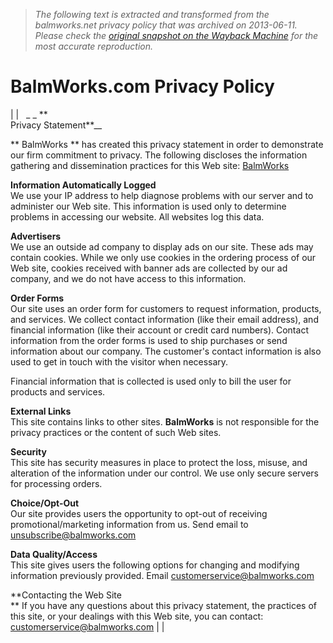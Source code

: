 > *The following text is extracted and transformed from the balmworks.net privacy policy that was archived on 2013-06-11. Please check the [original snapshot on the Wayback Machine](https://web.archive.org/web/20130611031211id_/http%3A//www.balmworks.com/policy.html) for the most accurate reproduction.*

# BalmWorks.com Privacy Policy

| |    _ _ **  
Privacy Statement**__

** BalmWorks  ** has created this privacy statement in order to demonstrate our firm commitment to privacy. The following discloses the information gathering and dissemination practices for this Web site: [BalmWorks ](http://www.balmworks.com/)

**Information Automatically Logged**  
We use your IP address to help diagnose problems with our server and to administer our Web site. This information is used only to determine problems in accessing our website. All websites log this data.

**Advertisers**  
We use an outside ad company to display ads on our site. These ads may contain cookies. While we only use cookies in the ordering process of our Web site, cookies received with banner ads are collected by our ad company, and we do not have access to this information.

**Order Forms**  
Our site uses an order form for customers to request information, products, and services. We collect contact information (like their email address), and financial information (like their account or credit card numbers). Contact information from the order forms is used to ship purchases or send information about our company. The customer's contact information is also used to get in touch with the visitor when necessary.

Financial information that is collected is used only to bill the user for products and services.

**External Links**  
This site contains links to other sites. **BalmWorks** is not responsible for the privacy practices or the content of such Web sites.

**Security**  
This site has security measures in place to protect the loss, misuse, and alteration of the information under our control. We use only secure servers for processing orders.

**Choice/Opt-Out**  
Our site provides users the opportunity to opt-out of receiving promotional/marketing information from us. Send email to [unsubscribe@balmworks.com](mailto:unsubscribe@balmworks.com)

**Data Quality/Access**  
This site gives users the following options for changing and modifying information previously provided. Email [customerservice@balmworks.com](mailto:customerservice@balmworks.com)

**Contacting the Web Site  
** If you have any questions about this privacy statement, the practices of this site, or your dealings with this Web site, you can contact: [customerservice@balmworks.com](mailto:customerservice@balmworks.com) | | 
